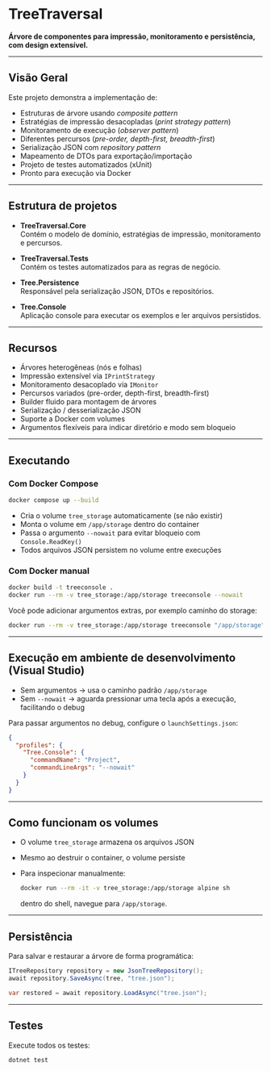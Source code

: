 # TreeTraversal

**Árvore de componentes para impressão, monitoramento e persistência, com design extensível.**

---

## Visão Geral

Este projeto demonstra a implementação de:

- Estruturas de árvore usando *composite pattern*
- Estratégias de impressão desacopladas (*print strategy pattern*)
- Monitoramento de execução (*observer pattern*)
- Diferentes percursos (*pre-order, depth-first, breadth-first*)
- Serialização JSON com *repository pattern*
- Mapeamento de DTOs para exportação/importação
- Projeto de testes automatizados (xUnit)
- Pronto para execução via Docker

---

## Estrutura de projetos

- **TreeTraversal.Core**  
  Contém o modelo de domínio, estratégias de impressão, monitoramento e percursos.

- **TreeTraversal.Tests**  
  Contém os testes automatizados para as regras de negócio.

- **Tree.Persistence**  
  Responsável pela serialização JSON, DTOs e repositórios.

- **Tree.Console**  
  Aplicação console para executar os exemplos e ler arquivos persistidos.

---

## Recursos

- Árvores heterogêneas (nós e folhas)  
- Impressão extensível via `IPrintStrategy`  
- Monitoramento desacoplado via `IMonitor`  
- Percursos variados (pre-order, depth-first, breadth-first)  
- Builder fluido para montagem de árvores  
- Serialização / desserialização JSON  
- Suporte a Docker com volumes  
- Argumentos flexíveis para indicar diretório e modo sem bloqueio

---

## Executando

### Com Docker Compose

```bash
docker compose up --build
````

* Cria o volume `tree_storage` automaticamente (se não existir)
* Monta o volume em `/app/storage` dentro do container
* Passa o argumento `--nowait` para evitar bloqueio com `Console.ReadKey()`
* Todos arquivos JSON persistem no volume entre execuções

### Com Docker manual

```bash
docker build -t treeconsole .
docker run --rm -v tree_storage:/app/storage treeconsole --nowait
```

Você pode adicionar argumentos extras, por exemplo caminho do storage:

```bash
docker run --rm -v tree_storage:/app/storage treeconsole "/app/storage" --nowait
```

---

## Execução em ambiente de desenvolvimento (Visual Studio)

* Sem argumentos → usa o caminho padrão `/app/storage`
* Sem `--nowait` → aguarda pressionar uma tecla após a execução, facilitando o debug

Para passar argumentos no debug, configure o `launchSettings.json`:

```json
{
  "profiles": {
    "Tree.Console": {
      "commandName": "Project",
      "commandLineArgs": "--nowait"
    }
  }
}
```

---

## Como funcionam os volumes

* O volume `tree_storage` armazena os arquivos JSON
* Mesmo ao destruir o container, o volume persiste
* Para inspecionar manualmente:

  ```bash
  docker run --rm -it -v tree_storage:/app/storage alpine sh
  ```

  dentro do shell, navegue para `/app/storage`.

---

## Persistência

Para salvar e restaurar a árvore de forma programática:

```csharp
ITreeRepository repository = new JsonTreeRepository();
await repository.SaveAsync(tree, "tree.json");

var restored = await repository.LoadAsync("tree.json");
```

---

## Testes

Execute todos os testes:

```bash
dotnet test
```
